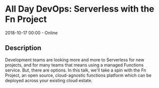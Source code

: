 # All Day DevOps: Serverless with the Fn Project

2018-10-17 00:00  - Online

## Description

Development teams are looking more and more to Serverless for new projects, and for many teams that means using a managed Functions service. But, there are options. In this talk, we'll take a spin with the Fn Project, an open source, cloud-agnostic functions platform which can be deployed across your existing cloud estate.

